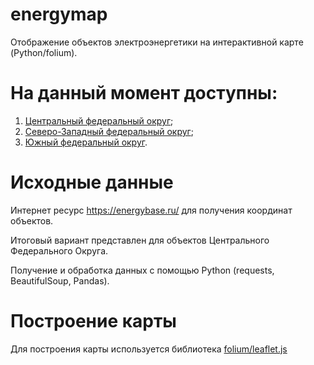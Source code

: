 # energymap
Отображение объектов электроэнергетики на интерактивной карте (Python/folium).
# На данный момент доступны:
1) [Центральный федеральный округ](https://github.com/Mal-lab/energymap/blob/main/%D0%A6%D0%A4%D0%9E/%D0%A6%D0%A4%D0%9E.html);
2) [Северо-Западный федеральный округ](https://github.com/Mal-lab/energymap/blob/main/%D0%A1%D0%97%D0%A4%D0%9E/%D0%A1%D0%97%D0%A4%D0%9E.html);
3) [Южный федеральный округ](https://github.com/Mal-lab/energymap/blob/main/%D0%AE%D0%A4%D0%9E/%D0%AE%D0%A4%D0%9E.html).

# Исходные данные
Интернет ресурс https://energybase.ru/ для получения координат объектов.

Итоговый вариант представлен для объектов Центрального Федерального Округа.

Получение и обработка данных с помощью Python (requests, BeautifulSoup, Pandas).

# Построение карты
Для построения карты используется библиотека [folium/leaflet.js](https://github.com/python-visualization/folium)


